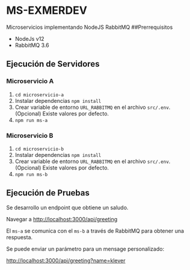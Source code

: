 # MS-EXMERDEV
Microservicios implementando NodeJS RabbitMQ
##Prerrequisitos
* NodeJs v12
* RabbitMQ 3.6
## Ejecución de Servidores
### Microservicio A
1. `cd microservicio-a`
2. Instalar dependencias `npm install`
3. Crear variable de entorno `URL_RABBITMQ` en el archivo `src/.env`. (Opcional) Existe valores por defecto.
4. `npm run ms-a`
### Microservicio B
1. `cd microservicio-b`
2. Instalar dependencias `npm install`
3. Crear variable de entorno `URL_RABBITMQ` en el archivo `src/.env`. (Opcional) Existe valores por defecto.
4. `npm run ms-b`
## Ejecución de Pruebas
Se desarrollo un endpoint que obtiene un saludo.

Navegar a [http://localhost:3000/api/greeting]()

El `ms-a` se comunica con el `ms-b` a través de RabbitMQ para obtener una respuesta.

Se puede enviar un parámetro para un mensage personalizado:

[http://localhost:3000/api/greeting?name=klever]()